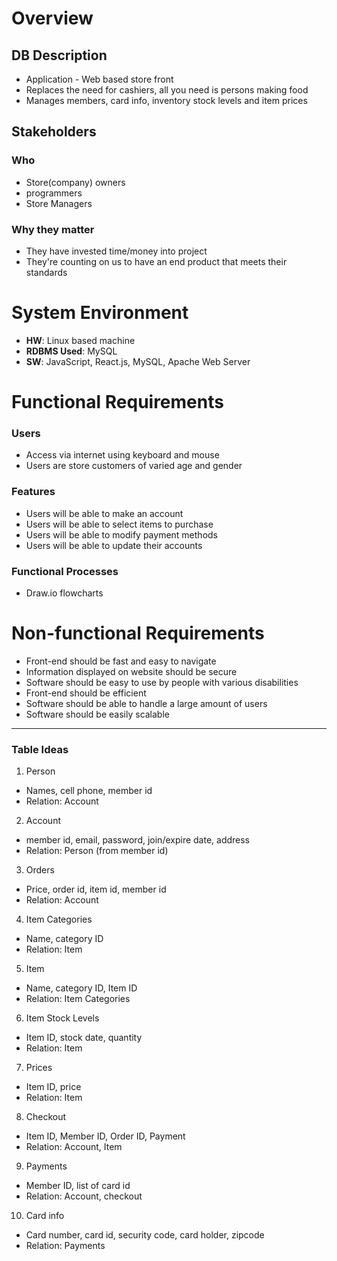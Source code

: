 # Overview

## DB Description
- Application - Web based store front
- Replaces the need for cashiers, all you need is persons making food
- Manages members, card info, inventory stock levels and item prices

## Stakeholders
### Who
- Store(company) owners
- programmers
- Store Managers

### Why they matter
- They have invested time/money into project
- They're counting on us to have an end product that meets their standards


# System Environment
- **HW**: Linux based machine
- **RDBMS Used**: MySQL
- **SW**: JavaScript, React.js, MySQL, Apache Web Server

# Functional Requirements
### Users
- Access via internet using keyboard and mouse
- Users are store customers of varied age and gender

### Features
- Users will be able to make an account
- Users will be able to select items to purchase
- Users will be able to modify payment methods
- Users will be able to update their accounts

### Functional Processes
- Draw.io flowcharts

# Non-functional Requirements
- Front-end should be fast and easy to navigate
- Information displayed on website should be secure
- Software should be easy to use by people with various disabilities
- Front-end should be efficient
- Software should be able to handle a large amount of users
- Software should be easily scalable


---
### Table Ideas
1. Person
- Names, cell phone, member id
- Relation: Account
2. Account
- member id, email, password, join/expire date, address
- Relation: Person (from member id)
3. Orders
- Price, order id, item id, member id
- Relation: Account
4. Item Categories
- Name, category ID
- Relation: Item
5. Item
- Name, category ID, Item ID
- Relation: Item Categories
6. Item Stock Levels
-  Item ID, stock date, quantity
- Relation: Item
7. Prices
- Item ID, price
- Relation: Item
8. Checkout
- Item ID, Member ID, Order ID, Payment
- Relation: Account, Item
9. Payments
- Member ID, list of card id  
- Relation: Account, checkout
10. Card info
- Card number, card id, security code, card holder, zipcode
- Relation: Payments










